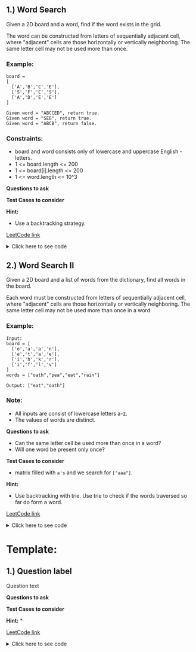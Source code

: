 ## 1.) Word Search

Given a 2D board and a word, find if the word exists in the grid.

The word can be constructed from letters of sequentially adjacent cell, where "adjacent" cells are those horizontally or vertically neighboring. The same letter cell may not be used more than once.

### Example:
```
board =
[
  ['A','B','C','E'],
  ['S','F','C','S'],
  ['A','D','E','E']
]

Given word = "ABCCED", return true.
Given word = "SEE", return true.
Given word = "ABCB", return false.
```

### Constraints:

- board and word consists only of lowercase and uppercase English - letters.
- 1 <= board.length <= 200
- 1 <= board[i].length <= 200
- 1 <= word.length <= 10^3

**Questions to ask**

**Test Cases to consider**

**Hint:**
* Use a backtracking strategy.

[LeetCode link](https://leetcode.com/problems/word-search/)

<details>
<summary>Click here to see code</summary>

Time Complexity: `O(N*4^L)`, where `N` = # of cells in the board and `L` = length of the word. When searching for a character, we've 4 choices o
```python
class Solution:
    def exist(self, board: List[List[str]], word: str) -> bool:
        if not board:
            return False
    
        rowSize, colSize = len(board), len(board[0])
        visited = set()
        
        def backtrack(row, col, suffix):
            nonlocal rowSize, colSize, visited
            
            if len(suffix) == 0:
                return True
            
            if 0 <= row < rowSize and 0 <= col < colSize \
                and (row, col) not in visited \
                and suffix[0] == board[row][col]:

                visited.add((row,col))
                for newX, newY in [(0, 1), (1, 0), (-1, 0), (0, -1)]:
                    if backtrack(row + newX, col + newY, suffix[1:]):
                        return True
                visited.remove((row, col))

            return False
        
        for i in range(rowSize):
            for j in range(colSize):
                if board[i][j] == word[0] and backtrack(i, j, word):
                    return True
        return False
```

</details>

## 2.) Word Search II

Given a 2D board and a list of words from the dictionary, find all words in the board.

Each word must be constructed from letters of sequentially adjacent cell, where "adjacent" cells are those horizontally or vertically neighboring. The same letter cell may not be used more than once in a word.

### Example:
```
Input: 
board = [
  ['o','a','a','n'],
  ['e','t','a','e'],
  ['i','h','k','r'],
  ['i','f','l','v']
]
words = ["oath","pea","eat","rain"]

Output: ["eat","oath"]
```

### Note:
- All inputs are consist of lowercase letters a-z.
- The values of words are distinct.

**Questions to ask**
- Can the same letter cell be used more than once in a word?
- Will one word be present only once?

**Test Cases to consider**
- matrix filled with `a's` and we search for `["aaa"]`.

**Hint:**
* Use backtracking with trie. Use trie to check if the words traversed so far do form a word.

[LeetCode link](https://leetcode.com/problems/word-search-ii/)

<details>
<summary>Click here to see code</summary>

```python
class Solution:
    def findWords(self, board: List[List[str]], words: List[str]) -> List[str]:
        if not board:
            return False
    
        rowSize, colSize = len(board), len(board[0])
        trie, matchedWords = defaultdict(dict), []
        
        # Insert words into trie
        for word in words:
            t = trie
            for letter in word:
                t = t.setdefault(letter, {})
            t['$'] = word

        visited = set()
        
        def backtrack(row, col, parentTrieNode):
            nonlocal rowSize, colSize, visited, matchedWords
            
            letter = board[row][col]
            currentNode = parentTrieNode[letter]
            if '$' in currentNode:
                # Found a word
                matchedWords.append(currentNode['$'])
                currentNode.pop('$')

            visited.add((row, col))
            for (newX, newY) in [(0, 1), (1, 0), (-1, 0), (0, -1)]:
                newRow, newCol = row + newX, col + newY
                if newRow < 0 or newRow >= rowSize \
                    or newCol < 0 or newCol >= colSize \
                    or (newRow, newCol) in visited \
                    or board[newRow][newCol] not in currentNode:
                    continue
                backtrack(newRow, newCol, currentNode)
            
            # Remove from visited for backtracking
            visited.remove((row, col))
            
            # Remove word from trie, if there are 
            if not currentNode:
                parentTrieNode.pop(letter)

        
        for i in range(rowSize):
            for j in range(colSize):
                if board[i][j] in trie:
                     backtrack(i, j, trie)
        
        return matchedWords
```

</details>

# Template:

## 1.) Question label

Question text

**Questions to ask**

**Test Cases to consider**

**Hint:**
* 

[LeetCode link]()

<details>
<summary>Click here to see code</summary>

```python
```

</details>